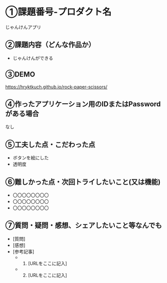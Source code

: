 # ①課題番号-プロダクト名

じゃんけんアプリ

## ②課題内容（どんな作品か）

- じゃんけんができる

## ③DEMO

https://hryktkuch.github.io/rock-paper-scissors/

## ④作ったアプリケーション用のIDまたはPasswordがある場合

なし

## ⑤工夫した点・こだわった点

- ボタンを絵にした
- 透明度

## ⑥難しかった点・次回トライしたいこと(又は機能)

- 〇〇〇〇〇〇〇〇
- 〇〇〇〇〇〇〇〇
- 〇〇〇〇〇〇〇〇

## ⑦質問・疑問・感想、シェアしたいこと等なんでも

- [質問]
- [感想]
- [参考記事]
  - 1. [URLをここに記入]
  - 2. [URLをここに記入]
